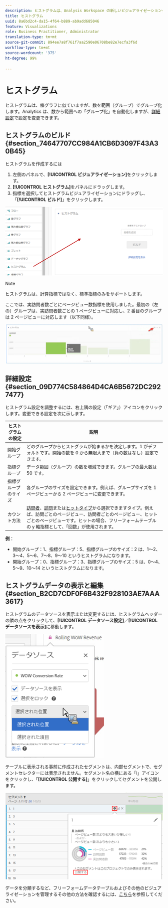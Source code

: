 ```yaml
---
description: ヒストグラムは、Analysis Workspace の新しいビジュアライゼーションタイプです。
title: ヒストグラム
uuid: 8a6bd2c4-da15-4f64-b889-ab9add685046
feature: Visualizations
role: Business Practitioner, Administrator
translation-type: tm+mt
source-git-commit: 894ee7a8f761f7aa2590e06708be82e7ecfa3f6d
workflow-type: tm+mt
source-wordcount: '375'
ht-degree: 99%

---
```



# ヒストグラム

ヒストグラムは、棒グラフに似ていますが、数を範囲（グループ）でグループ化します。Analytics は、数から範囲への「グループ化」を自動化しますが、[詳細設定](#section_09D774C584864D4CA6B5672DC2927477)で設定を変更できます。

## ヒストグラムのビルド {#section_74647707CC984A1CB6D3097F43A30B45}

ヒストグラムを作成するには

1. 左側のパネルで、**[!UICONTROL ビジュアライゼーション]**&#x200B;をクリックします。
1. **[!UICONTROL ヒストグラム]**&#x200B;をパネルにドラッグします。
1. 指標を選択してヒストグラムビジュアライゼーションにドラッグし、「**[!UICONTROL ビルド]**」をクリックします。

![](assets/histogram.png)

>[!NOTE]
>
>ヒストグラムは、計算指標ではなく、標準指標のみをサポートします。

ここでは、実訪問者数ごとにページビュー数指標を使用しました。最初の（左の）グループは、実訪問者数ごとの 1 ページビューに対応し、2 番目のグループは 2 ページビューに対応します（以下同様）。

![](assets/histogram2.png)

## 詳細設定 {#section_09D774C584864D4CA6B5672DC2927477}

ヒストグラム設定を調整するには、右上隅の設定（「ギア」）アイコンをクリックします。変更できる設定を次に示します。

| ヒストグラムの設定 | 説明 |
|---|---|
| 開始グループ | どのグループからヒストグラムが始まるかを決定します。1 がデフォルトです。開始の数を 0 から無限大まで（負の数はなし）設定できます。 |
| 指標グループ | データ範囲（グループ）の数を増減できます。グループの最大数は 50 です。 |
| 指標グループのサイズ | 各グループのサイズを設定できます。例えば、グループサイズを 1 ページビューから 2 ページビューに変更できます。 |
| カウント方法 | [訪問者](/help/components/metrics/unique-visitors.md)、[訪問](/help/components/metrics/visits.md)または[ヒットタイプ](/help/components/dimensions/hit-type.md)から選択できますタイプ。例えば、訪問ごとのページビュー、訪問者ごとのページビュー、ヒットごとのページビューです。ヒットの場合、フリーフォームテーブルの y 軸指標として、「回数」が使用されます。 |

<!--Russ or Meike - Check Hit Type link above. -->

**例**：

* 開始グループ：1、指標グループ：5、指標グループのサイズ：2 は、1～2、3～4、5～6、7～8、9～10 というヒストグラムになります。
* 開始グループ：0、指標グループ：3、指標グループのサイズ：5 は、0～4、5～9、10～14 というヒストグラムになります。

## ヒストグラムデータの表示と編集 {#section_B2CD7CDF0F6B432F928103AE7AAA3617}

ヒストグラムのデータソースを表示または変更するには、ヒストグラムヘッダーの隣の点をクリックして、**[!UICONTROL データソース設定]**／**[!UICONTROL データソースを表示]**&#x200B;に移動します。

![](assets/manage-data-source.png)

テーブルに表示される事前に作成されたセグメントは、内部セグメントで、セグメントセレクターには表示されません。セグメント名の横にある「i」アイコンをクリックし、「**[!UICONTROL 公開する]**」をクリックしてセグメントを公開します。

![](assets/prebuilt_segments.png)

データを分類するなど、フリーフォームデータテーブルおよびその他のビジュアライゼーションを管理するその他の方法を確認するには、[こちら](https://docs.adobe.com/content/help/ja-JP/analytics/analyze/analysis-workspace/visualizations/freeform-analysis-visualizations.html)を参照してください。
